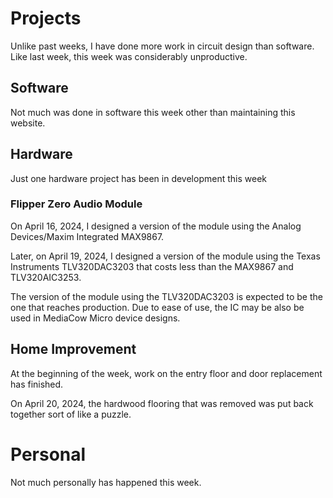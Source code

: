 # Projects
Unlike past weeks, I have done more work in circuit design than software. Like last week, this week was considerably unproductive.

## Software
Not much was done in software this week other than maintaining this website.

## Hardware
Just one hardware project has been in development this week

### Flipper Zero Audio Module
On April 16, 2024, I designed a version of the module using the Analog Devices/Maxim Integrated MAX9867.

Later, on April 19, 2024, I designed a version of the module using the Texas Instruments TLV320DAC3203 that costs less than the MAX9867 and TLV320AIC3253.

The version of the module using the TLV320DAC3203 is expected to be the one that reaches production. Due to ease of use, the IC may be also be used in MediaCow Micro device designs.

## Home Improvement
At the beginning of the week, work on the entry floor and door replacement has finished.

On April 20, 2024, the hardwood flooring that was removed was put back together sort of like a puzzle.

# Personal
Not much personally has happened this week.

